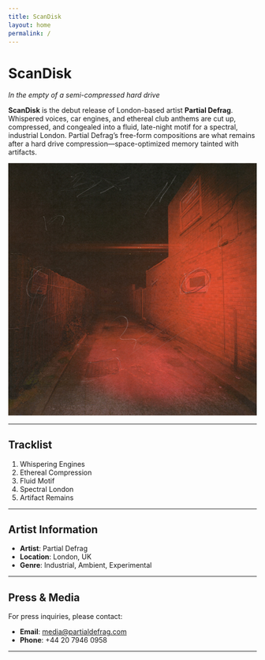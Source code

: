 ```yaml
---
title: ScanDisk
layout: home
permalink: /
---
```


# ScanDisk
*In the empty of a semi-compressed hard drive*

**ScanDisk** is the debut release of London-based artist **Partial Defrag**. Whispered voices, car engines, and ethereal club anthems are cut up, compressed, and congealed into a fluid, late-night motif for a spectral, industrial London. Partial Defrag’s free-form compositions are what remains after a hard drive compression—space-optimized memory tainted with artifacts.


<img src="/cover.jpg" alt="ScanDisk Cover" class="centered-image">

---

## Tracklist

1. Whispering Engines
2. Ethereal Compression
3. Fluid Motif
4. Spectral London
5. Artifact Remains

---

## Artist Information

- **Artist**: Partial Defrag
- **Location**: London, UK
- **Genre**: Industrial, Ambient, Experimental

---

## Press & Media

For press inquiries, please contact:

- **Email**: media@partialdefrag.com
- **Phone**: +44 20 7946 0958

---
